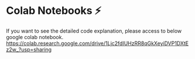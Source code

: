# Colab Notebooks ⚡
If you want to see the detailed code explanation, please access to below google colab notebook.
https://colab.research.google.com/drive/1Ljc2fdIUHzRR8qGkXeyiDVP1DXtEz2w_?usp=sharing
